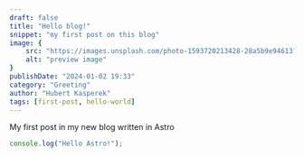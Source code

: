 ```yaml
---
draft: false
title: "Hello blog!"
snippet: "my first post on this blog"
image: {
    src: "https://images.unsplash.com/photo-1593720213428-28a5b9e94613?&fit=crop&w=430&h=240",
    alt: "preview image"
}
publishDate: "2024-01-02 19:33"
category: "Greeting"
author: "Hubert Kasperek"
tags: [first-post, hello-world]
---
```


My first post in my new blog written in Astro

```js
console.log("Hello Astro!");
```
